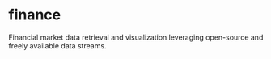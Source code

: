 finance
=======

Financial market data retrieval and visualization leveraging open-source and freely available data streams.
